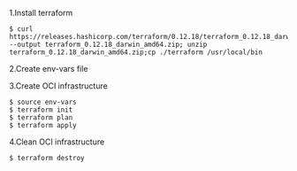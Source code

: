 1.Install terraform 
```
$ curl https://releases.hashicorp.com/terraform/0.12.18/terraform_0.12.18_darwin_amd64.zip --output terraform_0.12.18_darwin_amd64.zip; unzip terraform_0.12.18_darwin_amd64.zip;cp ./terraform /usr/local/bin
```
2.Create env-vars file

3.Create OCI infrastructure
```
$ source env-vars
$ terraform init
$ terraform plan
$ terraform apply
```
4.Clean OCI infrastructure
```
$ terraform destroy
```
